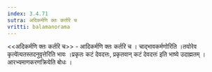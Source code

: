 ```yaml
---
index: 3.4.71
sutra: अदिकर्मणि क्तः कर्तरि च
vritti: balamanorama
---
```


<<अदिकर्मणि क्तः कर्तरि च>> - आदिकर्मणि क्तः कर्तरि च । चाद्भावकर्मणोरिति ।तयोरेव कृत्ये॑त्यतस्तदनुवृत्तेरिति भावः ।प्रकृतः कटं देवदत्तः, प्रकृतवान् कटं देवदत्तः॑ इति भाष्ये उदाह्मतम् । आरभ्यमाणकरणक्रियेति बोधः । 